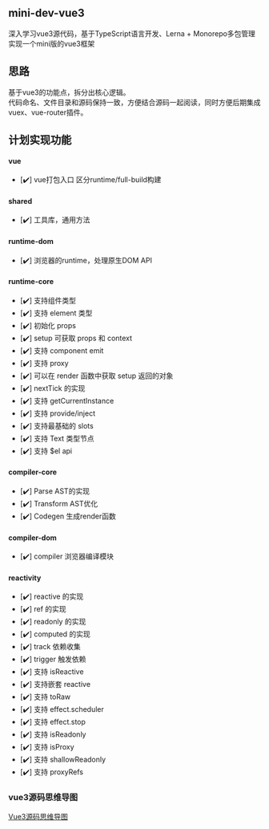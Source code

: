 ## mini-dev-vue3

深入学习vue3源代码，基于TypeScript语言开发、Lerna + Monorepo多包管理实现一个mini版的vue3框架
## 思路

基于vue3的功能点，拆分出核心逻辑。  
代码命名、文件目录和源码保持一致，方便结合源码一起阅读，同时方便后期集成vuex、vue-router插件。
## 计划实现功能
#### vue
- [✔️] vue打包入口 区分runtime/full-build构建
#### shared
- [✔️] 工具库，通用方法
#### runtime-dom
- [✔️] 浏览器的runtime，处理原生DOM API
#### runtime-core
- [✔️] 支持组件类型
- [✔️] 支持 element 类型
- [✔️] 初始化 props
- [✔️] setup 可获取 props 和 context
- [✔️] 支持 component emit
- [✔️] 支持 proxy
- [✔️] 可以在 render 函数中获取 setup 返回的对象
- [✔️] nextTick 的实现
- [✔️] 支持 getCurrentInstance
- [✔️] 支持 provide/inject
- [✔️] 支持最基础的 slots
- [✔️] 支持 Text 类型节点
- [✔️] 支持 $el api
#### compiler-core
- [✔️] Parse AST的实现
- [✔️] Transform AST优化
- [✔️] Codegen 生成render函数
#### compiler-dom
- [✔️] compiler 浏览器编译模块
#### reactivity
- [✔️] reactive 的实现
- [✔️] ref 的实现
- [✔️] readonly 的实现
- [✔️] computed 的实现
- [✔️] track 依赖收集
- [✔️] trigger 触发依赖
- [✔️] 支持 isReactive
- [✔️] 支持嵌套 reactive
- [✔️] 支持 toRaw
- [✔️] 支持 effect.scheduler
- [✔️] 支持 effect.stop
- [✔️] 支持 isReadonly
- [✔️] 支持 isProxy
- [✔️] 支持 shallowReadonly
- [✔️] 支持 proxyRefs
### vue3源码思维导图

[Vue3源码思维导图](https://www.processon.com/view/link/6175765c7d9c08459faeddf0#map)  


